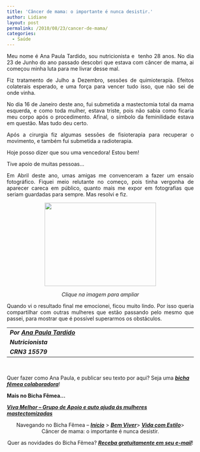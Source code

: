 ```yaml
---
title: 'Câncer de mama: o importante é nunca desistir.'
author: Lidiane
layout: post
permalink: /2010/08/23/cancer-de-mama/
categories:
  - Saúde
---
```

<p style="text-align: justify;">
  Meu nome é Ana Paula Tardido, sou nutricionista e  tenho 28 anos. No dia 23 de Junho do ano passado descobri que estava com câncer de mama, ai começou minha luta para me livrar desse mal.
</p>

<p style="text-align: justify;">
  Fiz tratamento de Julho a Dezembro, sessões de quimioterapia. Efeitos colaterais esperado, e uma força para vencer tudo isso, que não sei de onde vinha.
</p>

<!--more-->

<p style="text-align: justify;">
  No dia 16 de Janeiro deste ano, fui submetida a mastectomia total da mama esquerda, e como toda mulher, estava triste, pois não sabia como ficaria meu corpo após o procedimento. Afinal, o símbolo da feminilidade estava em questão. Mas tudo deu certo.
</p>

<p style="text-align: justify;">
  Após a cirurgia fiz algumas sessões de fisioterapia para recuperar o movimento, e também fui submetida a radioterapia.
</p>

<p style="text-align: justify;">
  Hoje posso dizer que sou uma vencedora! Estou bem!
</p>

<p style="text-align: justify;">
  Tive apoio de muitas pessoas&#8230;
</p>

<p style="text-align: justify;">
  Em Abril deste ano, umas amigas me convenceram a fazer um ensaio fotográfico. Fiquei meio relutante no começo, pois tinha vergonha de aparecer careca em público, quanto mais me expor em fotografias que seriam guardadas para sempre. Mas resolvi e fiz.
</p>

<p style="text-align: center;">
  <a href="https://www.trololodemulher.com.br/2010/08/Ana-Paula-Tardido-Ca-de-Mama.jpg"><img class="size-medium wp-image-5085 aligncenter" title="Ana Paula Tardido - Ca de Mama" src="https://www.trololodemulher.com.br/2010/08/Ana-Paula-Tardido-Ca-de-Mama-300x225.jpg" alt="" width="300" height="225" /></a>
</p>

<p style="text-align: center;">
  <em>Clique na imagem para ampliar</em>
</p>

<p style="text-align: justify;">
  Quando vi o resultado final me emocionei, ficou muito lindo. Por isso queria compartilhar com outras mulheres que estão passando pelo mesmo que passei, para mostrar que é possível superarmos os obstáculos.
</p>

<table border="0" cellspacing="0" cellpadding="0" width="600">
  <tr>
    <td width="600" valign="top">
      <strong><em>Por <a href="http://www.trololodemulher.com.br/category/bicha-femea-colaboradora/ana-paula-tardido/" target="_self">Ana Paula Tardido</a></em></strong>
    </td>
  </tr>
  
  <tr>
    <td width="600" valign="top">
      <strong><em>Nutricionista</em></strong>
    </td>
  </tr>
  
  <tr>
    <td width="600" valign="top">
      <strong><em>CRN3 15579</em></strong>
    </td>
  </tr>
</table>

 

Quer fazer como Ana Paula, e publicar seu texto por aqui? Seja uma **_[bicha fêmea colaboradora](http://www.trololodemulher.com.br/colabore/)_**!

**Mais no Bicha Fêmea&#8230;**

**_<a href="http://www.trololodemulher.com.br/2010/01/11/viva-melhor-grupo-de-apoio-e-auto-ajuda-s-mulheres-mastectomizadas/" target="_self">Viva Melhor &#8211; Grupo de Apoio e auto ajuda ás mulheres mastectomizadas</a>_**

<p style="text-align: center;">
  Navegando no Bicha Fêmea – <strong><em><a href="http://www.trololodemulher.com.br/">Início</a></em></strong> > <a href="http://www.trololodemulher.com.br/bem-viver/" target="_self"><strong><em>Bem</em></strong><strong><em> Viver</em></strong></a>> <a href="http://www.trololodemulher.com.br/category/estilo-de-vida/" target="_self"><strong><em>Vida com Estilo</em></strong></a>> Câncer de mama: o importante é nunca desistir.
</p>

<p style="text-align: center;">
  Quer as novidades do Bicha Fêmea? <strong><em><a href="http://feedburner.google.com/fb/a/mailverify?uri=blogbichafemea&loc=pt_BR">Receba gratuitamente em seu e-mail</a></em></strong>!
</p>